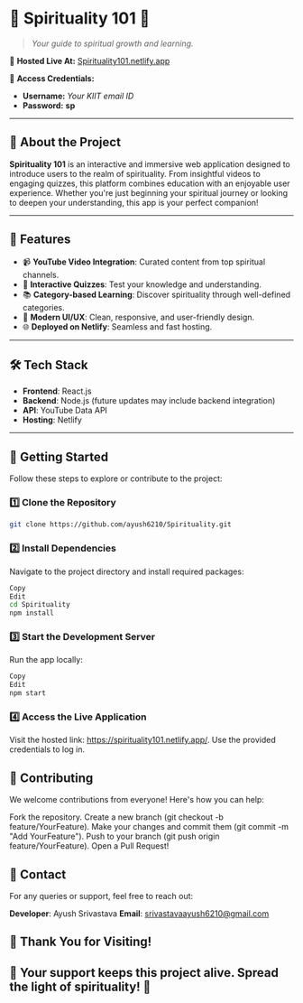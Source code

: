# 🌟 **Spirituality 101** 🌟  
> *Your guide to spiritual growth and learning.*

🚀 **Hosted Live At:** [Spirituality101.netlify.app](https://spirituality101.netlify.app/)  

🔑 **Access Credentials:**  
- **Username:** *Your KIIT email ID*  
- **Password:** **sp**

---

## 🎯 **About the Project**
**Spirituality 101** is an interactive and immersive web application designed to introduce users to the realm of spirituality. From insightful videos to engaging quizzes, this platform combines education with an enjoyable user experience. Whether you're just beginning your spiritual journey or looking to deepen your understanding, this app is your perfect companion!  

---

## 🌟 **Features**
- 📹 **YouTube Video Integration**: Curated content from top spiritual channels.  
- 🧩 **Interactive Quizzes**: Test your knowledge and understanding.  
- 📚 **Category-based Learning**: Discover spirituality through well-defined categories.  
- 🎨 **Modern UI/UX**: Clean, responsive, and user-friendly design.  
- 🌐 **Deployed on Netlify**: Seamless and fast hosting.

---

## 🛠️ **Tech Stack**
- **Frontend**: React.js  
- **Backend**: Node.js (future updates may include backend integration)  
- **API**: YouTube Data API  
- **Hosting**: Netlify  

---

## 🚀 **Getting Started**
Follow these steps to explore or contribute to the project:  

### 1️⃣ **Clone the Repository**  
```bash
git clone https://github.com/ayush6210/Spirituality.git
```
### 2️⃣ **Install Dependencies**
Navigate to the project directory and install required packages:

```bash
Copy
Edit
cd Spirituality
npm install
```
### 3️⃣ **Start the Development Server**
Run the app locally:

```bash
Copy
Edit
npm start
```
### 4️⃣ **Access the Live Application**
Visit the hosted link: https://spirituality101.netlify.app/.
Use the provided credentials to log in.

## 🤝 **Contributing**
We welcome contributions from everyone! Here's how you can help:

Fork the repository.
Create a new branch (git checkout -b feature/YourFeature).
Make your changes and commit them (git commit -m "Add YourFeature").
Push to your branch (git push origin feature/YourFeature).
Open a Pull Request!

## 📧 **Contact**
For any queries or support, feel free to reach out:

**Developer**: Ayush Srivastava
**Email**: srivastavaayush6210@gmail.com

## 🎉 Thank You for Visiting!
## 💖 Your support keeps this project alive. Spread the light of spirituality! 🙏

